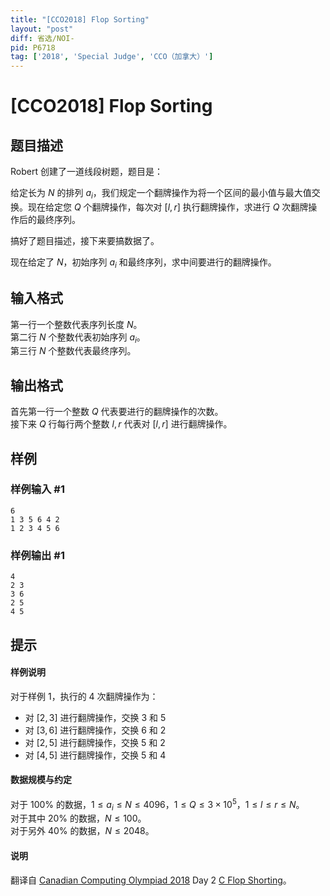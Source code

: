 ```yaml
---
title: "[CCO2018] Flop Sorting"
layout: "post"
diff: 省选/NOI-
pid: P6718
tag: ['2018', 'Special Judge', 'CCO（加拿大）']
---
```

# [CCO2018] Flop Sorting
## 题目描述

Robert 创建了一道线段树题，题目是：

给定长为 $N$ 的排列 $a_i$，我们规定一个翻牌操作为将一个区间的最小值与最大值交换。现在给定您 $Q$ 个翻牌操作，每次对 $[l,r]$ 执行翻牌操作，求进行 $Q$ 次翻牌操作后的最终序列。

搞好了题目描述，接下来要搞数据了。

现在给定了 $N$，初始序列 $a_i$ 和最终序列，求中间要进行的翻牌操作。
## 输入格式

第一行一个整数代表序列长度 $N$。         
第二行 $N$ 个整数代表初始序列 $a_i$。    
第三行 $N$ 个整数代表最终序列。
## 输出格式

首先第一行一个整数 $Q$ 代表要进行的翻牌操作的次数。    
接下来 $Q$ 行每行两个整数 $l,r$ 代表对 $[l,r]$ 进行翻牌操作。
## 样例

### 样例输入 #1
```
6
1 3 5 6 4 2
1 2 3 4 5 6
```
### 样例输出 #1
```
4
2 3
3 6
2 5
4 5
```
## 提示

#### 样例说明

对于样例 $1$，执行的 $4$ 次翻牌操作为：

- 对 $[2,3]$ 进行翻牌操作，交换 $3$ 和 $5$
- 对 $[3,6]$ 进行翻牌操作，交换 $6$ 和 $2$
- 对 $[2,5]$ 进行翻牌操作，交换 $5$ 和 $2$
- 对 $[4,5]$ 进行翻牌操作，交换 $5$ 和 $4$

#### 数据规模与约定

对于 $100\%$ 的数据，$1 \le a_i \le N \le 4096$，$1 \le Q \le 3 \times 10^5$，$1 \le l\le r \le N$。      
对于其中 $20\%$ 的数据，$N \le 100$。          
对于另外 $40\%$ 的数据，$N \le 2048$。

#### 说明

翻译自 [Canadian Computing Olympiad 2018](https://cemc.math.uwaterloo.ca/contests/computing/2018/) Day 2 [C Flop Shorting](https://cemc.math.uwaterloo.ca/contests/computing/2018/stage%202/day2.pdf)。
